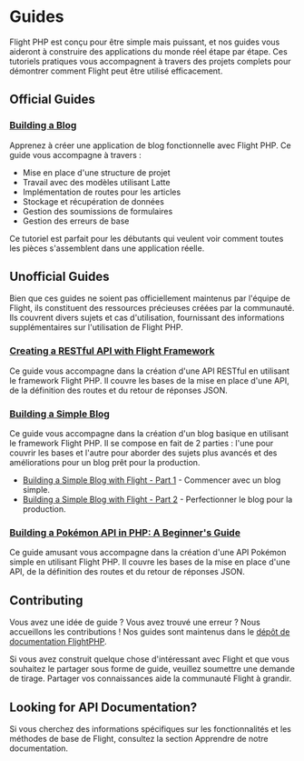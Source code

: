 # Guides

Flight PHP est conçu pour être simple mais puissant, et nos guides vous aideront à construire des applications du monde réel étape par étape. Ces tutoriels pratiques vous accompagnent à travers des projets complets pour démontrer comment Flight peut être utilisé efficacement.

## Official Guides

### [Building a Blog](/guides/blog)
Apprenez à créer une application de blog fonctionnelle avec Flight PHP. Ce guide vous accompagne à travers :
- Mise en place d'une structure de projet
- Travail avec des modèles utilisant Latte
- Implémentation de routes pour les articles
- Stockage et récupération de données
- Gestion des soumissions de formulaires
- Gestion des erreurs de base

Ce tutoriel est parfait pour les débutants qui veulent voir comment toutes les pièces s'assemblent dans une application réelle.

## Unofficial Guides

Bien que ces guides ne soient pas officiellement maintenus par l'équipe de Flight, ils constituent des ressources précieuses créées par la communauté. Ils couvrent divers sujets et cas d'utilisation, fournissant des informations supplémentaires sur l'utilisation de Flight PHP.

### [Creating a RESTful API with Flight Framework](https://dev.to/n0nag0n/creating-a-restful-api-with-flight-framework-56lj)

Ce guide vous accompagne dans la création d'une API RESTful en utilisant le framework Flight PHP. Il couvre les bases de la mise en place d'une API, de la définition des routes et du retour de réponses JSON.

### [Building a Simple Blog](https://dev.to/n0nag0n/building-a-simple-blog-with-flight-part-1-4ap8)

Ce guide vous accompagne dans la création d'un blog basique en utilisant le framework Flight PHP. Il se compose en fait de 2 parties : l'une pour couvrir les bases et l'autre pour aborder des sujets plus avancés et des améliorations pour un blog prêt pour la production.

- [Building a Simple Blog with Flight - Part 1](https://dev.to/n0nag0n/building-a-simple-blog-with-flight-part-1-4ap8) - Commencer avec un blog simple.
- [Building a Simple Blog with Flight - Part 2](https://dev.to/n0nag0n/building-a-simple-blog-with-flight-part-2-5acb) - Perfectionner le blog pour la production.

### [Building a Pokémon API in PHP: A Beginner's Guide](https://dev.to/n0nag0n/building-a-pokemon-api-in-php-a-beginners-guide-3an8)

Ce guide amusant vous accompagne dans la création d'une API Pokémon simple en utilisant Flight PHP. Il couvre les bases de la mise en place d'une API, de la définition des routes et du retour de réponses JSON.

## Contributing

Vous avez une idée de guide ? Vous avez trouvé une erreur ? Nous accueillons les contributions ! Nos guides sont maintenus dans le [dépôt de documentation FlightPHP](https://github.com/flightphp/docs).

Si vous avez construit quelque chose d'intéressant avec Flight et que vous souhaitez le partager sous forme de guide, veuillez soumettre une demande de tirage. Partager vos connaissances aide la communauté Flight à grandir.

## Looking for API Documentation?

Si vous cherchez des informations spécifiques sur les fonctionnalités et les méthodes de base de Flight, consultez la section Apprendre de notre documentation.